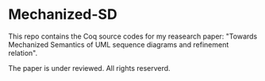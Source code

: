 Mechanized-SD
=============
This repo contains the Coq source codes for my reasearch paper: "Towards Mechanized Semantics of UML sequence diagrams and refinement relation".

The paper is under reviewed. All rights reserverd.